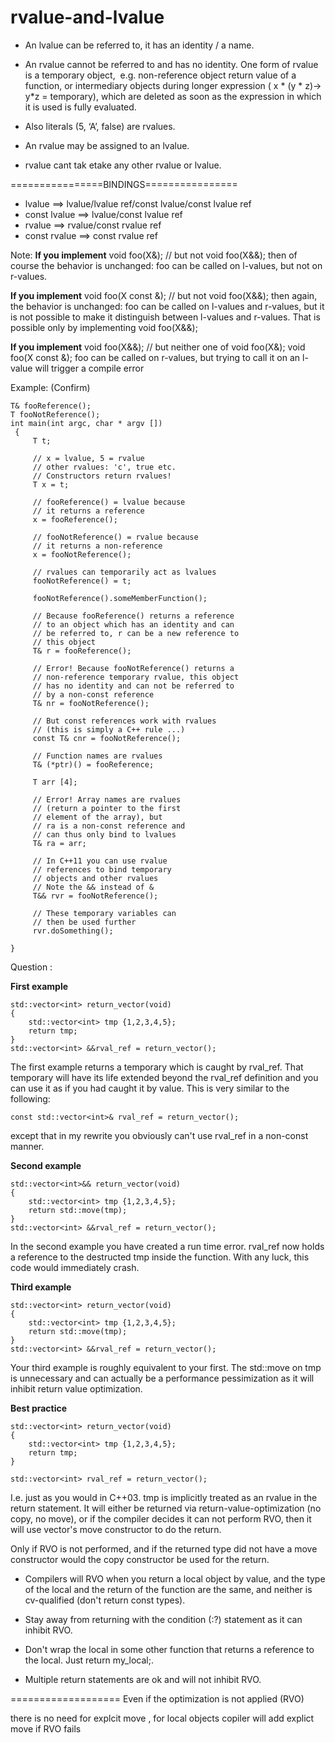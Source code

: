# rvalue-and-lvalue

- An lvalue can be referred to, it has an identity / a name.

- An rvalue cannot be referred to and has no identity. One form of rvalue is a temporary object, 
e.g. non-reference object return value of a function, or intermediary objects during longer expression
( x * (y * z)-> y*z = temporary), which are deleted as soon as the expression in which it is used is fully evaluated. 

- Also literals (5, ‘A’, false) are rvalues.

- An rvalue may be assigned to an lvalue.
- rvalue cant tak etake any other  rvalue or lvalue.

================BINDINGS================
* lvalue ==> lvalue/lvalue ref/const lvalue/const lvalue ref
* const lvalue ==> lvalue/const lvalue ref
* rvalue ==> rvalue/const rvalue ref
* const rvalue ==>  const rvalue ref

Note:
**If you implement**
void foo(X&);
 // but not
void foo(X&&);
then of course the behavior is unchanged: foo can be called on l-values, but not on r-values.

**If you implement**
void foo(X const &);
 // but not
void foo(X&&);
then again, the behavior is unchanged: foo can be called on l-values and r-values, but it is not possible to make it
distinguish between l-values and r-values. That is possible only by implementing
void foo(X&&);

**If you implement**
void foo(X&&);
 // but neither one of
void foo(X&);
void foo(X const &);
foo can be called on r-values, but trying to call it on an l-value will trigger a compile error

Example: (Confirm)
```
T& fooReference();
T fooNotReference();
int main(int argc, char * argv [])
 {
     T t;
    
     // x = lvalue, 5 = rvalue
     // other rvalues: 'c', true etc.
     // Constructors return rvalues!
     T x = t;
    
     // fooReference() = lvalue because
     // it returns a reference
     x = fooReference();
    
     // fooNotReference() = rvalue because
     // it returns a non-reference
     x = fooNotReference();
    
     // rvalues can temporarily act as lvalues
     fooNotReference() = t;
    
     fooNotReference().someMemberFunction();
    
     // Because fooReference() returns a reference
     // to an object which has an identity and can
     // be referred to, r can be a new reference to
     // this object
     T& r = fooReference();
    
     // Error! Because fooNotReference() returns a
     // non-reference temporary rvalue, this object
     // has no identity and can not be referred to
     // by a non-const reference
     T& nr = fooNotReference();
    
     // But const references work with rvalues
     // (this is simply a C++ rule ...)
     const T& cnr = fooNotReference();
    
     // Function names are rvalues
     T& (*ptr)() = fooReference;
    
     T arr [4];
    
     // Error! Array names are rvalues
     // (return a pointer to the first
     // element of the array), but
     // ra is a non-const reference and
     // can thus only bind to lvalues
     T& ra = arr;
    
     // In C++11 you can use rvalue
     // references to bind temporary
     // objects and other rvalues
     // Note the && instead of &
     T&& rvr = fooNotReference();
    
     // These temporary variables can
     // then be used further
     rvr.doSomething();

}
```

Question :

**First example**
```
std::vector<int> return_vector(void)
{
    std::vector<int> tmp {1,2,3,4,5};
    return tmp;
}
std::vector<int> &&rval_ref = return_vector();
```

The first example returns a temporary which is caught by rval_ref. That temporary will have its life
extended beyond the rval_ref definition and you can use it as if you had caught it by value.
This is very similar to the following:
```
const std::vector<int>& rval_ref = return_vector();
```

except that in my rewrite you obviously can't use rval_ref in a non-const manner.

**Second example**
```
std::vector<int>&& return_vector(void)
{
    std::vector<int> tmp {1,2,3,4,5};
    return std::move(tmp);
}
std::vector<int> &&rval_ref = return_vector();
```

In the second example you have created a run time error. rval_ref now holds a reference to the destructed tmp inside
the function. With any luck, this code would immediately crash.

**Third example**
```
std::vector<int> return_vector(void)
{
    std::vector<int> tmp {1,2,3,4,5};
    return std::move(tmp);
}
std::vector<int> &&rval_ref = return_vector();
```

Your third example is roughly equivalent to your first. The std::move on tmp is unnecessary and can actually be a
performance pessimization as it will inhibit return value optimization.

**Best practice**
```
std::vector<int> return_vector(void)
{
    std::vector<int> tmp {1,2,3,4,5};
    return tmp;
}

std::vector<int> rval_ref = return_vector();
```

I.e. just as you would in C++03. tmp is implicitly treated as an rvalue in the return statement.
It will either be returned via return-value-optimization (no copy, no move), or if the compiler decides it can not
perform RVO, then it will use vector's move constructor to do the return.

Only if RVO is not performed, and if the returned type did not have a move constructor would the copy constructor
be used for the return.

- Compilers will RVO when you return a local object by value,
and the type of the local and the return of the function are the same, and neither is cv-qualified
(don't return const types).

- Stay away from returning with the condition (:?) statement as it can inhibit RVO.

- Don't wrap the local in some other function that returns a reference to the local. Just return my_local;.

- Multiple return statements are ok and will not inhibit RVO.


=================== Even if the optimization is not applied (RVO)

there is no need for explcit move , for local objects copiler will add explict move if RVO fails